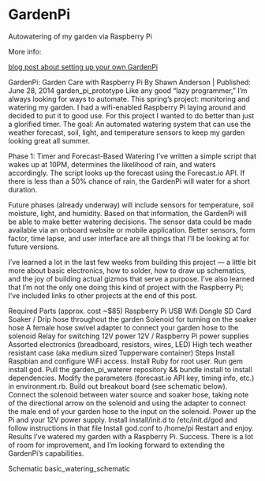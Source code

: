 GardenPi
=================

Autowatering of my garden via Raspberry Pi

More info:

[blog post about setting up your own GardenPi](https://spin.atomicobject.com/2014/06/28/raspberry-pi-gardening)


GardenPi: Garden Care with Raspberry Pi
By Shawn Anderson | Published: June 28, 2014
garden_pi_prototype
Like any good “lazy programmer,” I’m always looking for ways to automate. This spring’s project: monitoring and watering my garden. I had a wifi-enabled Raspberry Pi laying around and decided to put it to good use. For this project I wanted to do better than just a glorified timer. The goal: An automated watering system that can use the weather forecast, soil, light, and temperature sensors to keep my garden looking great all summer.

Phase 1: Timer and Forecast-Based Watering
I’ve written a simple script that wakes up at 10PM, determines the likelihood of rain, and waters accordingly. The script looks up the forecast using the Forecast.io API. If there is less than a 50% chance of rain, the GardenPi will water for a short duration.

Future phases (already underway) will include sensors for temperature, soil moisture, light, and humidity. Based on that information, the GardenPi will be able to make better watering decisions. The sensor data could be made available via an onboard website or mobile application. Better sensors, form factor, time lapse, and user interface are all things that I’ll be looking at for future versions.

I’ve learned a lot in the last few weeks from building this project — a little bit more about basic electronics, how to solder, how to draw up schematics, and the joy of building actual gizmos that serve a purpose. I’ve also learned that I’m not the only one doing this kind of project with the Raspberry Pi; I’ve included links to other projects at the end of this post.

Required Parts (approx. cost ~$85)
Raspberry Pi
USB Wifi Dongle
SD Card
Soaker / Drip hose throughout the garden
Solenoid for turning on the soaker hose
A female hose swivel adapter to connect your garden hose to the solenoid
Relay for switching 12V power
12V / Raspberry Pi power supplies
Assorted electronics (breadboard, resistors, wires, LED)
High tech weather resistant case (aka medium sized Tupperware container)
Steps
Install Raspbian and configure WiFi access.
Install Ruby for root user.
Run gem install god.
Pull the garden_pi_waterer repository && bundle install to install dependencies.
Modify the parameters (forecast.io API key, timing info, etc.) in environment.rb.
Build out breakout board (see schematic below).
Connect the solenoid between water source and soaker hose, taking note of the directional arrow on the solenoid and using the adapter to connect the male end of your garden hose to the input on the solenoid.
Power up the Pi and your 12V power supply.
Install install/init.d to /etc/init.d/god and follow instructions in that file
Install god.conf to /home/pi
Restart and enjoy.
Results
I’ve watered my garden with a Raspberry Pi. Success. There is a lot of room for improvement, and I’m looking forward to extending the GardenPi’s capabilities.

Schematic
basic_watering_schematic
